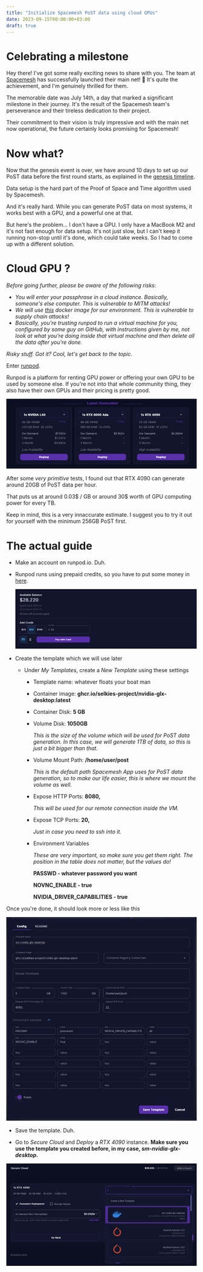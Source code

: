 ```yaml
---
title: "Initialize Spacemesh PoST data using cloud GPUs"
date: 2023-09-15T00:00:00+03:00
draft: true
---
```


# Celebrating a milestone

Hey there! I've got some really exciting news to share with you. The team at [Spacemesh](https://spacemesh.io) has successfully launched their main net! 🚀 It's quite the achievement, and I'm genuinely thrilled for them.

The memorable date was July 14th, a day that marked a significant milestone in their journey. It's the result of the Spacemesh team's perseverance and their tireless dedication to their project.

Their commitment to their vision is truly impressive and with the main net now operational, the future certainly looks promising for Spacemesh!

# Now what?

Now that the genesis event is over, we have around 10 days to set up our PoST data before the first round starts, as explained in the [genesis timeline](https://spacemesh.io/blog/genesis-timeline/).

Data setup is the hard part of the Proof of Space and Time algorithm used by Spacemesh.

And it's really hard. While you can generate PoST data on most systems, it works best with a GPU, and a powerful one at that.

But here's the problem... I don't have a GPU. I only have a MacBook M2 and it's not fast enough for data setup. It's not just slow, but I can't keep it running non-stop until it's done, which could take weeks. So I had to come up with a different solution.

# Cloud GPU ?

_Before going further, please be aware of the following risks_:

- _You will enter your passphrase in a cloud instance. Basically, someone's else computer. This is vulnerable to MITM attacks!_
- _We will use [this](https://github.com/selkies-project/docker-nvidia-glx-desktop) docker image for our environment. This is vulnerable to supply chain attacks!_
- _Basically, you're trusting runpod to run a virtual machine for you, configured by some guy on GitHub, with instructions given by me, not look at what you're doing inside that virtual machine and then delete all the data after you're done._

_Risky stuff. Got it? Cool, let's get back to the topic._

Enter [runpod](runpod.io).

Runpod is a platform for renting GPU power or offering your own GPU to be used by someone else. If you're not into that whole community thing, they also have their own GPUs and their pricing is pretty good.

![Runpod Pricing](images/runpod-pricing.png)

After some _very primitive_ tests, I found out that RTX 4090 can generate around 20GB of PoST data per hour.

That puts us at around 0.03$ / GB or around 30$ worth of GPU computing power for every TB.

Keep in mind, this is a very innaccurate estimate. I suggest you to try it out for yourself with the minimum 256GB PoST first.

# The actual guide

- Make an account on runpod.io. Duh.
- Runpod runs using prepaid credits, so you have to put some money in [here](https://www.runpod.io/console/user/billing).

  ![Runpod Balance](images/runpod-balance.png)

- Create the template which we will use later

  - Under _My Templates_, create a _New Template_ using these settings

    - Template name: whatever floats your boat man
    - Container image: **ghcr.io/selkies-project/nvidia-glx-desktop:latest**
    - Container Disk: **5 GB**
    - Volume Disk: **1050GB**

      _This is the size of the volume which will be used for PoST data generation. In this case, we will generate 1TB of data, so this is just a bit bigger than that._

    - Volume Mount Path: **/home/user/post**

      _This is the default path Spacemesh App uses for PoST data generation, so to make our life easier, this is where we mount the volume as well._

    - Expose HTTP Ports: **8080,**

      _This will be used for our remote connection inside the VM._

    - Expose TCP Ports: **20,**

      _Just in case you need to ssh into it._

    - Environment Variables

      _These are very important, so make sure you get them right. The position in the table does not matter, but the values do!_

      **PASSWD - whatever password you want**

      **NOVNC_ENABLE - true**

      **NVIDIA_DRIVER_CAPABILITIES - true**

Once you're done, it should look more or less like this

![Runpod Template](images/runpod-template.png)

- Save the template. Duh.

- Go to _Secure Cloud_ and _Deploy_ a _RTX 4090_ instance. **Make sure you use the template you created before, in my case, _sm-nvidia-glx-desktop_.**

![Runpod Deploy](images/runpod-deploy.png)
